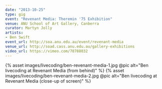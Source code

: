 ```yaml
---
date: "2013-10-25"
type: gig
event: "Revenant Media: Theremin '75 Exhibition"
venue: ANU School of Art Gallery, Canberra
curator: Martyn Jolly
artists:
- Ben Swift
event_url: http://soa.anu.edu.au/event/revenant-media
venue_url: http://soad.cass.anu.edu.au/gallery-exhibitions
video_url: https://vimeo.com/78788032
---
```


{% asset images/livecoding/ben-revenant-media-1.jpg @pic alt="Ben livecoding at Revenant Media (from behind)" %}
{% asset images/livecoding/ben-revenant-media-2.jpg @pic alt="Ben livecoding at Revenant Media (close-up of screen)" %}
